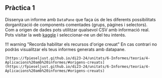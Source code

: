 ## Pràctica 1

Dissenya un informe amb `DataPane` que faça ús de les diferents possibilitats dorganització de components comentades (grups, pàgines i selectors). Com a origen de dades pots utilitzar qualsevol CSV amb informació real. Pots visitar la web [kaggle](https://www.kaggle.com/datasets) i seleccionar-ne un del teu interés.

!!! warning "Recorda habilitar els recursos d'orige creuat"
    En cas contrari no podràs visualitzar els teus informes generats amb datapane.

    [https://fpieseljust.github.io/di23-24/unitats/6-Informes/teoria/4-Aplicacions%20amb%20informes/#origens-creuats](https://fpieseljust.github.io/di23-24/unitats/6-Informes/teoria/4-Aplicacions%20amb%20informes/#origens-creuats)
